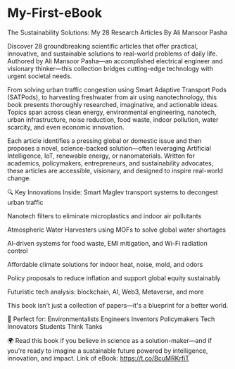 # My-First-eBook
The Sustainability Solutions: My 28 Research Articles
By Ali Mansoor Pasha

Discover 28 groundbreaking scientific articles that offer practical, innovative, and sustainable solutions to real-world problems of daily life. Authored by Ali Mansoor Pasha—an accomplished electrical engineer and visionary thinker—this collection bridges cutting-edge technology with urgent societal needs.

From solving urban traffic congestion using Smart Adaptive Transport Pods (SATPods), to harvesting freshwater from air using nanotechnology, this book presents thoroughly researched, imaginative, and actionable ideas. Topics span across clean energy, environmental engineering, nanotech, urban infrastructure, noise reduction, food waste, indoor pollution, water scarcity, and even economic innovation.

Each article identifies a pressing global or domestic issue and then proposes a novel, science-backed solution—often leveraging Artificial Intelligence, IoT, renewable energy, or nanomaterials. Written for academics, policymakers, entrepreneurs, and sustainability advocates, these articles are accessible, visionary, and designed to inspire real-world change.

🔍 Key Innovations Inside:
Smart Maglev transport systems to decongest urban traffic

Nanotech filters to eliminate microplastics and indoor air pollutants

Atmospheric Water Harvesters using MOFs to solve global water shortages

AI-driven systems for food waste, EMI mitigation, and Wi-Fi radiation control

Affordable climate solutions for indoor heat, noise, mold, and odors

Policy proposals to reduce inflation and support global equity sustainably

Futuristic tech analysis: blockchain, AI, Web3, Metaverse, and more

This book isn't just a collection of papers—it's a blueprint for a better world.

📘 Perfect for:
Environmentalists Engineers Inventors Policymakers Tech Innovators Students Think Tanks

🌍 Read this book if you believe in science as a solution-maker—and if you're ready to imagine a sustainable future powered by intelligence, innovation, and impact.
Link of eBook: https://t.co/BcuMRKrfiT
